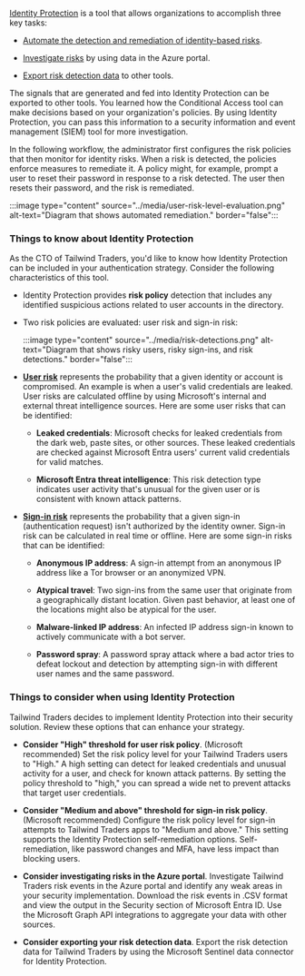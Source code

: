 [Identity Protection](/azure/active-directory/identity-protection/overview-identity-protection) is a tool that allows organizations to accomplish three key tasks:

- [Automate the detection and remediation of identity-based risks](/azure/active-directory/identity-protection/howto-identity-protection-configure-risk-policies).

- [Investigate risks](/azure/active-directory/identity-protection/howto-identity-protection-investigate-risk) by using data in the Azure portal.

- [Export risk detection data](/azure/sentinel/connect-azure-ad-identity-protection) to other tools.

The signals that are generated and fed into Identity Protection can be exported to other tools. You learned how the Conditional Access tool can make decisions based on your organization's policies. By using Identity Protection, you can pass this information to a security information and event management (SIEM) tool for more investigation. 

In the following workflow, the administrator first configures the risk policies that then monitor for identity risks. When a risk is detected, the policies enforce measures to remediate it. A policy might, for example, prompt a user to reset their password in response to a risk detected. The user then resets their password, and the risk is remediated.

:::image type="content" source="../media/user-risk-level-evaluation.png" alt-text="Diagram that shows automated remediation." border="false":::

### Things to know about Identity Protection

As the CTO of Tailwind Traders, you'd like to know how Identity Protection can be included in your authentication strategy. Consider the following characteristics of this tool.

- Identity Protection provides **risk policy** detection that includes any identified suspicious actions related to user accounts in the directory.

- Two risk policies are evaluated: user risk and sign-in risk:

   :::image type="content" source="../media/risk-detections.png" alt-text="Diagram that shows risky users, risky sign-ins, and risk detections." border="false":::

- [**User risk**](/azure/active-directory/identity-protection/concept-identity-protection-risks) represents the probability that a given identity or account is compromised. An example is when a user's valid credentials are leaked. User risks are calculated offline by using Microsoft's internal and external threat intelligence sources. Here are some user risks that can be identified:

   - **Leaked credentials**: Microsoft checks for leaked credentials from the dark web, paste sites, or other sources. These leaked credentials are checked against Microsoft Entra users' current valid credentials for valid matches.

   - **Microsoft Entra threat intelligence**: This risk detection type indicates user activity that's unusual for the given user or is consistent with known attack patterns.

- [**Sign-in risk**](/azure/active-directory/identity-protection/concept-identity-protection-risks) represents the probability that a given sign-in (authentication request) isn't authorized by the identity owner. Sign-in risk can be calculated in real time or offline. Here are some sign-in risks that can be identified:

   - **Anonymous IP address**: A sign-in attempt from an anonymous IP address like a Tor browser or an anonymized VPN.

   - **Atypical travel**: Two sign-ins from the same user that originate from a geographically distant location. Given past behavior, at least one of the locations might also be atypical for the user.

   - **Malware-linked IP address**: An infected IP address sign-in known to actively communicate with a bot server.

   - **Password spray**: A password spray attack where a bad actor tries to defeat lockout and detection by attempting sign-in with different user names and the same password.

### Things to consider when using Identity Protection

Tailwind Traders decides to implement Identity Protection into their security solution. Review these options that can enhance your strategy.

- **Consider "High" threshold for user risk policy**. (Microsoft recommended) Set the risk policy level for your Tailwind Traders users to "High." A high setting can detect for leaked credentials and unusual activity for a user, and check for known attack patterns. By setting the policy threshold to "high," you can spread a wide net to prevent attacks that target user credentials.

- **Consider "Medium and above" threshold for sign-in risk policy**. (Microsoft recommended) Configure the risk policy level for sign-in attempts to Tailwind Traders apps to "Medium and above." This setting supports the Identity Protection self-remediation options. Self-remediation, like password changes and MFA, have less impact than blocking users.

- **Consider investigating risks in the Azure portal**. Investigate Tailwind Traders risk events in the Azure portal and identify any weak areas in your security implementation. Download the risk events in .CSV format and view the output in the Security section of Microsoft Entra ID. Use the Microsoft Graph API integrations to aggregate your data with other sources.

- **Consider exporting your risk detection data**. Export the risk detection data for Tailwind Traders by using the Microsoft Sentinel data connector for Identity Protection.
